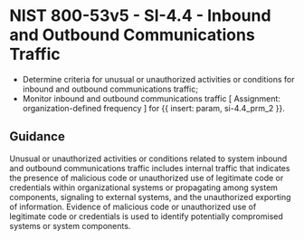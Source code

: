 # NIST 800-53v5 - SI-4.4 - Inbound and Outbound Communications Traffic
- Determine criteria for unusual or unauthorized activities or conditions for inbound and outbound communications traffic;
- Monitor inbound and outbound communications traffic \[ Assignment: organization-defined frequency \] for {{ insert: param, si-4.4_prm_2 }}.
## Guidance
Unusual or unauthorized activities or conditions related to system inbound and outbound communications traffic includes internal traffic that indicates the presence of malicious code or unauthorized use of legitimate code or credentials within organizational systems or propagating among system components, signaling to external systems, and the unauthorized exporting of information. Evidence of malicious code or unauthorized use of legitimate code or credentials is used to identify potentially compromised systems or system components.